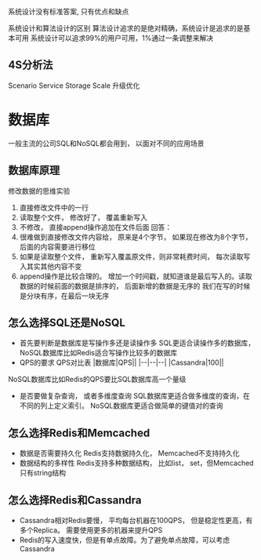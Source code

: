 

系统设计没有标准答案,
只有优点和缺点

系统设计和算法设计的区别
算法设计追求的是绝对精确，系统设计是追求的是基本可用
系统设计可以追求99%的用户可用，1%通过一条调整来解决

## 4S分析法
Scenario
Service
Storage
Scale 升级优化


# 数据库
一般主流的公司SQL和NoSQL都会用到， 以面对不同的应用场景

## 数据库原理 

修改数据的思维实验
1. 直接修改文件中的一行
2. 读取整个文件， 修改好了， 覆盖重新写入
3. 不修改， 直接append操作追加在文件后面
回答：
1. 很难做到直接修改文件内容给， 原来是4个字节， 如果现在修改为8个字节， 后面的内容需要进行移位
2. 如果是读取整个文件， 重新写入覆盖原文件，则非常耗费时间， 每次读取写入其实其他内容不变
3. append操作是比较合理的。 增加一个时间戳，就知道谁是最后写入的。读取数据的时候前面的数据是排序的， 后面新增的数据是无序的
我们在写的时候是分块有序，在最后一块无序


## 怎么选择SQL还是NoSQL
* 首先要判断是数据库是写操作多还是读操作多
SQL更适合读操作多的数据库， NoSQL数据库比如Redis适合写操作比较多的数据库
* QPS的要求
QPS对比表
|数据库|QPS||
|--|--|--|
|Cassandra|100||

NoSQL数据库比如Redis的QPS要比SQL数据库高一个量级
* 是否要做复杂查询， 或者多维度查询
SQL数据库更适合做多维度的查询，在不同的列上定义索引。 NoSQL数据库更适合做简单的键值对的查询


## 怎么选择Redis和Memcached
* 数据是否需要持久化
Redis支持数据持久化， Memcached不支持持久化
* 数据结构的多样性
Redis支持多种数据结构， 比如list， set，但Memcached只有string结构


## 怎么选择Redis和Cassandra

* Cassandra相对Redis要慢， 平均每台机器在100QPS， 但是稳定性更高，有多个Replica。 需要使用更多的机器来提升QPS
* Redis的写入速度快，但是有单点故障。为了避免单点故障，可以考虑Cassandra






